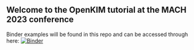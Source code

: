 ## Welcome to the OpenKIM tutorial at the MACH 2023 conference 

Binder examples will be found in this repo and can be accessed through here: [![Binder](https://mybinder.org/badge_logo.svg)](https://mybinder.org/v2/gh/ilia-nikiforov-umn/mach-2023-openkim-tutorial/HEAD?labpath=index.ipynb)

